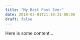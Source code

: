 ```yaml
---
title: "My Best Post Ever"
date: 2018-03-01T21:10:31-08:00
draft: false
---
```


Here is some content...


